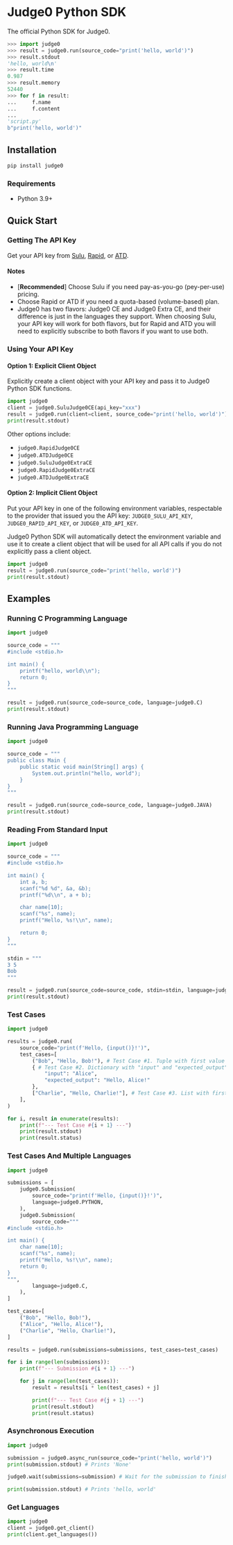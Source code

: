 # Judge0 Python SDK

The official Python SDK for Judge0.
```python
>>> import judge0
>>> result = judge0.run(source_code="print('hello, world')")
>>> result.stdout
'hello, world\n'
>>> result.time
0.987
>>> result.memory
52440
>>> for f in result:
...     f.name
...     f.content
...
'script.py'
b"print('hello, world')"
```

## Installation

```bash
pip install judge0
```

### Requirements

- Python 3.9+

## Quick Start

### Getting The API Key

Get your API key from [Sulu](https://platform.sulu.sh/apis/judge0), [Rapid](https://rapidapi.com/organization/judge0), or [ATD](https://www.allthingsdev.co/publisher/profile/Herman%20Zvonimir%20Do%C5%A1ilovi%C4%87).

#### Notes

* [**Recommended**] Choose Sulu if you need pay-as-you-go (pey-per-use) pricing.
* Choose Rapid or ATD if you need a quota-based (volume-based) plan.
* Judge0 has two flavors: Judge0 CE and Judge0 Extra CE, and their difference is just in the languages they support. When choosing Sulu, your API key will work for both flavors, but for Rapid and ATD you will need to explicitly subscribe to both flavors if you want to use both.

### Using Your API Key

#### Option 1: Explicit Client Object

Explicitly create a client object with your API key and pass it to Judge0 Python SDK functions.

```python
import judge0
client = judge0.SuluJudge0CE(api_key="xxx")
result = judge0.run(client=client, source_code="print('hello, world')")
print(result.stdout)
```

Other options include:
- `judge0.RapidJudge0CE`
- `judge0.ATDJudge0CE`
- `judge0.SuluJudge0ExtraCE`
- `judge0.RapidJudge0ExtraCE`
- `judge0.ATDJudge0ExtraCE`

#### Option 2: Implicit Client Object

Put your API key in one of the following environment variables, respectable to the provider that issued you the API key: `JUDGE0_SULU_API_KEY`, `JUDGE0_RAPID_API_KEY`, or `JUDGE0_ATD_API_KEY`.

Judge0 Python SDK will automatically detect the environment variable and use it to create a client object that will be used for all API calls if you do not explicitly pass a client object.

```python
import judge0
result = judge0.run(source_code="print('hello, world')")
print(result.stdout)
```

## Examples

### Running C Programming Language

```python
import judge0

source_code = """
#include <stdio.h>

int main() {
    printf("hello, world\\n");
    return 0;
}
"""

result = judge0.run(source_code=source_code, language=judge0.C)
print(result.stdout)
```

### Running Java Programming Language

```python
import judge0

source_code = """
public class Main {
    public static void main(String[] args) {
        System.out.println("hello, world");
    }
}
"""

result = judge0.run(source_code=source_code, language=judge0.JAVA)
print(result.stdout)
```

### Reading From Standard Input

```python
import judge0

source_code = """
#include <stdio.h>

int main() {
    int a, b;
    scanf("%d %d", &a, &b);
    printf("%d\\n", a + b);

    char name[10];
    scanf("%s", name);
    printf("Hello, %s!\\n", name);

    return 0;
}
"""

stdin = """
3 5
Bob
"""

result = judge0.run(source_code=source_code, stdin=stdin, language=judge0.C)
print(result.stdout)
```

### Test Cases

```python
import judge0

results = judge0.run(
    source_code="print(f'Hello, {input()}!')",
    test_cases=[
        ("Bob", "Hello, Bob!"), # Test Case #1. Tuple with first value as standard input, second value as expected output.
        { # Test Case #2. Dictionary with "input" and "expected_output" keys.
            "input": "Alice",
            "expected_output": "Hello, Alice!"
        },
        ["Charlie", "Hello, Charlie!"], # Test Case #3. List with first value as standard input and second value as expected output.
    ],
)

for i, result in enumerate(results):
    print(f"--- Test Case #{i + 1} ---")
    print(result.stdout)
    print(result.status)
```

### Test Cases And Multiple Languages

```python
import judge0

submissions = [
    judge0.Submission(
        source_code="print(f'Hello, {input()}!')",
        language=judge0.PYTHON,
    ),
    judge0.Submission(
        source_code="""
#include <stdio.h>

int main() {
    char name[10];
    scanf("%s", name);
    printf("Hello, %s!\\n", name);
    return 0;
}
""",
        language=judge0.C,
    ),
]

test_cases=[
    ("Bob", "Hello, Bob!"),
    ("Alice", "Hello, Alice!"),
    ("Charlie", "Hello, Charlie!"),
]

results = judge0.run(submissions=submissions, test_cases=test_cases)

for i in range(len(submissions)):
    print(f"--- Submission #{i + 1} ---")

    for j in range(len(test_cases)):
        result = results[i * len(test_cases) + j]

        print(f"--- Test Case #{j + 1} ---")
        print(result.stdout)
        print(result.status)
```

### Asynchronous Execution

```python
import judge0

submission = judge0.async_run(source_code="print('hello, world')")
print(submission.stdout) # Prints 'None'

judge0.wait(submissions=submission) # Wait for the submission to finish.

print(submission.stdout) # Prints 'hello, world'
```

### Get Languages

```python
import judge0
client = judge0.get_client()
print(client.get_languages())
```
